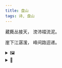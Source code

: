 ```yaml
---
title: 盘山
tags: 诗, 盘山
---
```


葳蕤丛接天，
滂沛褶流泥。

崖下江潺湲，
峰间路迢递。

<details><summary>🖼️</summary>

![](writings/images/2020-09-17-14-52-pan-shan-01.JPG)
![](writings/images/2020-09-17-14-52-pan-shan-02.JPG)
![](writings/images/2020-09-17-14-52-pan-shan-03.JPG)
![](writings/images/2020-09-17-14-52-pan-shan-04.JPG)

</details>

<details><summary>📝</summary>
第一第二句写车上看到的景色：第一句通过写山上茂密的树直接与天相链接，来体现海拔之高，离天之近；第二句写这里一下雨就经常泥石流，青山上土黄色的伤痕触目惊心。

第三第四句都是写坐大巴开盘山公路的感受：第三句写因为路窄，车非常靠近悬崖，江水仿佛直接在车下流淌，江水流得缓慢，而车速很快；第四句写山势险峻，盘山公路十分曲折，在车上感觉到来回扭拗的离心力。
</details>
